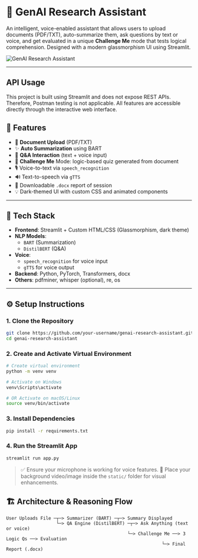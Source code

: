 
# 🧠 GenAI Research Assistant

An intelligent, voice-enabled assistant that allows users to upload documents (PDF/TXT), auto-summarize them, ask questions by text or voice, and get evaluated in a unique **Challenge Me** mode that tests logical comprehension. Designed with a modern glassmorphism UI using Streamlit.

![GenAI Research Assistant](https://cdn.prod.website-files.com/679038f47d3aba15a7876e30/682dfc3c5bce1e1a682f066b_How%20to%20Train%20GenAI%20to%20Work%20as%20Your%20Personal%20Research%20Assistant.jpg)

---
## API Usage

This project is built using Streamlit and does not expose REST APIs. Therefore, Postman testing is not applicable. All features are accessible directly through the interactive web interface.

## 🚀 Features

- 📄 **Document Upload** (PDF/TXT)
- ✨ **Auto Summarization** using BART
- 💬 **Q&A Interaction** (text + voice input)
- 🧠 **Challenge Me** Mode: logic-based quiz generated from document
- 🎙️ Voice-to-text via `speech_recognition`
- 🔊 Text-to-speech via `gTTS`
- 📄 Downloadable `.docx` report of session
- 💡 Dark-themed UI with custom CSS and animated components

---

## 🧰 Tech Stack

- **Frontend**: Streamlit + Custom HTML/CSS (Glassmorphism, dark theme)
- **NLP Models**:
  - `BART` (Summarization)
  - `DistilBERT` (Q&A)
- **Voice**:
  - `speech_recognition` for voice input
  - `gTTS` for voice output
- **Backend**: Python, PyTorch, Transformers, docx
- **Others**: pdfminer, whisper (optional), re, os

---

## ⚙️ Setup Instructions

### 1. Clone the Repository

```bash
git clone https://github.com/your-username/genai-research-assistant.git
cd genai-research-assistant
```

### 2. Create and Activate Virtual Environment

```bash
# Create virtual environment
python -m venv venv

# Activate on Windows
venv\Scripts\activate

# OR Activate on macOS/Linux
source venv/bin/activate
```

### 3. Install Dependencies

```bash
pip install -r requirements.txt
```

### 4. Run the Streamlit App

```bash
streamlit run app.py
```

> ✅ Ensure your microphone is working for voice features.
> 📄 Place your background video/image inside the `static/` folder for visual enhancements.

## 🏗️ Architecture & Reasoning Flow

```text
User Uploads File ─┬─> Summarizer (BART) ─┬─> Summary Displayed
                   └─> QA Engine (DistilBERT) ─┬─> Ask Anything (text or voice)
                                              └─> Challenge Me ──> 3 Logic Qs ──> Evaluation
                                                           └─> Final Report (.docx)

